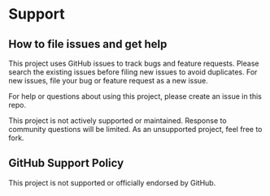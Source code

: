 # Support 

## How to file issues and get help

This project uses GitHub issues to track bugs and feature requests. Please search the existing issues before filing new issues to avoid duplicates. For new issues, file your bug or feature request as a new issue.

For help or questions about using this project, please create an issue in this repo.

This project is not actively supported or maintained. Response to community questions will be limited. As an unsupported project, feel free to fork.

## GitHub Support Policy

This project is not supported or officially endorsed by GitHub.